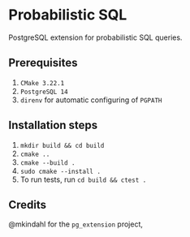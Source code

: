 # Probabilistic SQL

PostgreSQL extension for probabilistic SQL queries.

## Prerequisites
1. `CMake 3.22.1`
2. `PostgreSQL 14`
3. `direnv` for automatic configuring of `PGPATH`

## Installation steps
1. `mkdir build && cd build`
2. `cmake ..`
3. `cmake --build .`
4. `sudo cmake --install .`
5. To run tests, run `cd build && ctest .`

## Credits
@mkindahl for the `pg_extension` project,